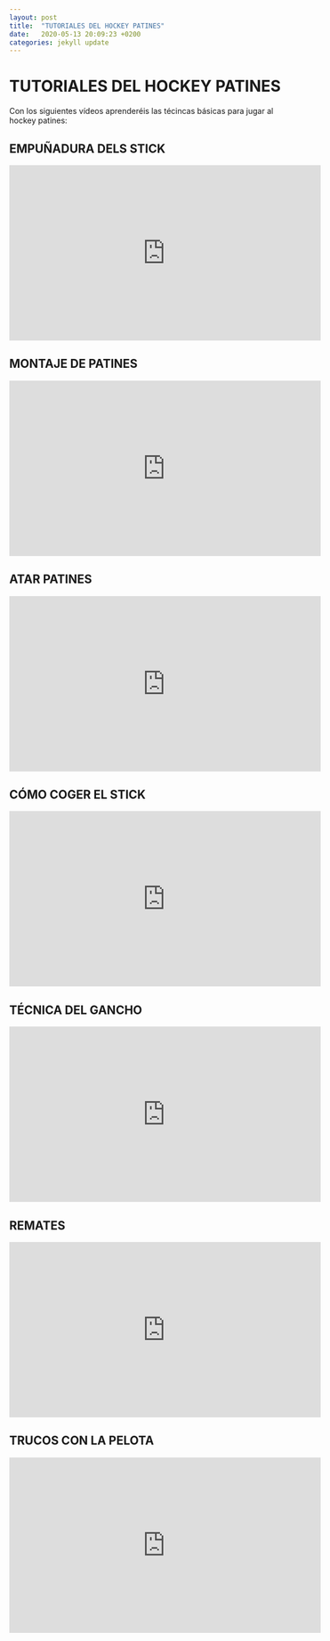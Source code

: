 ```yaml
---
layout: post
title:  "TUTORIALES DEL HOCKEY PATINES"
date:   2020-05-13 20:09:23 +0200
categories: jekyll update
---
```


# TUTORIALES DEL HOCKEY PATINES

Con los siguientes vídeos aprenderéis las técincas básicas para jugar al hockey patines:

## EMPUÑADURA DELS STICK
<iframe width="560" height="315" src="https://www.youtube.com/embed/axqxmt2z5Kk" frameborder="0" allow="accelerometer; autoplay; encrypted-media; gyroscope; picture-in-picture" allowfullscreen></iframe>

## MONTAJE DE PATINES
<iframe width="560" height="315" src="https://www.youtube.com/embed/_q3W8TiNpEM" frameborder="0" allow="accelerometer; autoplay; encrypted-media; gyroscope; picture-in-picture" allowfullscreen></iframe>

## ATAR PATINES
<iframe width="560" height="315" src="https://www.youtube.com/embed/kRrRuYfh4b4" frameborder="0" allow="accelerometer; autoplay; encrypted-media; gyroscope; picture-in-picture" allowfullscreen></iframe>

## CÓMO COGER EL STICK
<iframe width="560" height="315" src="https://www.youtube.com/embed/xpS1suN_ei8" frameborder="0" allow="accelerometer; autoplay; encrypted-media; gyroscope; picture-in-picture" allowfullscreen></iframe>

## TÉCNICA DEL GANCHO
<iframe width="560" height="315" src="https://www.youtube.com/embed/TJFDkRwoqIs" frameborder="0" allow="accelerometer; autoplay; encrypted-media; gyroscope; picture-in-picture" allowfullscreen></iframe>

## REMATES
<iframe width="560" height="315" src="https://www.youtube.com/embed/Nme7w4ImL9c" frameborder="0" allow="accelerometer; autoplay; encrypted-media; gyroscope; picture-in-picture" allowfullscreen></iframe>

## TRUCOS CON LA PELOTA
<iframe width="560" height="315" src="https://www.youtube.com/embed/OKHk7KS5Rdk" frameborder="0" allow="accelerometer; autoplay; encrypted-media; gyroscope; picture-in-picture" allowfullscreen></iframe>
